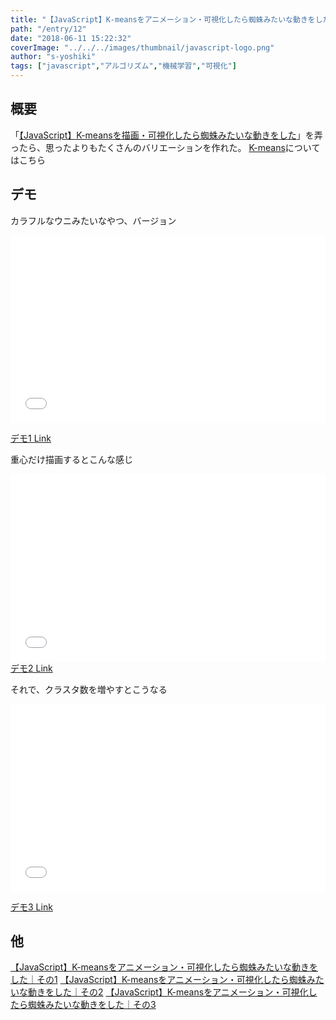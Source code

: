 ```yaml
---
title: "【JavaScript】K-meansをアニメーション・可視化したら蜘蛛みたいな動きをした｜その2"
path: "/entry/12"
date: "2018-06-11 15:22:32"
coverImage: "../../../images/thumbnail/javascript-logo.png"
author: "s-yoshiki"
tags: ["javascript","アルゴリズム","機械学習","可視化"]
---
```


## 概要

「<a href="https://tech-blog.s-yoshiki.com/2018/06/121/">【JavaScript】K-meansを描画・可視化したら蜘蛛みたいな動きをした</a>」を弄ったら、思ったよりもたくさんのバリエーションを作れた。
<a href="https://ja.wikipedia.org/wiki/K%E5%B9%B3%E5%9D%87%E6%B3%95">K-means</a>についてはこちら

## デモ

カラフルなウニみたいなやつ、バージョン

<iframe width="100%" height="300" src="//jsfiddle.net/s_yoshiki/Lxdbfey3/11/embedded/result,js" allowfullscreen="allowfullscreen" allowpaymentrequest frameborder="0"></iframe>

<a href="//jsfiddle.net/s_yoshiki/Lxdbfey3/11/" target="_blank">デモ1 Link</a>

重心だけ描画するとこんな感じ

<iframe width="100%" height="300" src="//jsfiddle.net/s_yoshiki/Lxdbfey3/13/embedded/result,js" allowfullscreen="allowfullscreen" allowpaymentrequest frameborder="0"></iframe>
<a href="//jsfiddle.net/s_yoshiki/Lxdbfey3/13/" target="_blank">デモ2 Link</a>

それで、クラスタ数を増やすとこうなる

<iframe width="100%" height="300" src="//jsfiddle.net/s_yoshiki/Lxdbfey3/28/embedded/result,js" allowfullscreen="allowfullscreen" allowpaymentrequest frameborder="0"></iframe>

<a href="//jsfiddle.net/s_yoshiki/Lxdbfey3/28/" target="_blank">デモ3 Link</a>

## 他

<a href="https://tech-blog.s-yoshiki.com/2018/06/121/">【JavaScript】K-meansをアニメーション・可視化したら蜘蛛みたいな動きをした｜その1</a>
<a href="https://tech-blog.s-yoshiki.com/2018/06/138/">【JavaScript】K-meansをアニメーション・可視化したら蜘蛛みたいな動きをした｜その2</a>
<a href="https://tech-blog.s-yoshiki.com/2018/06/147/">【JavaScript】K-meansをアニメーション・可視化したら蜘蛛みたいな動きをした｜その3</a>
